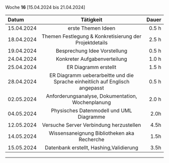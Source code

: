 Woche **16** [15.04.2024 bis 21.04.2024]

| **Datum**              | **Tätigkeit** | **Dauer** |
| :---------------- | :------: | ----: |
| 15.04.2024     |  erste Themen Ideen   | 0.5 h |
| 18.04.2024         |   Themen Festlegung & Konkretisierung der Projektdetails   | 2.5 h |
| 19.04.2024     |  Besprechung Idee Vorstellung   | 0.5 h |
| 24.04.2024     |  Konkreter Aufgabenverteilung   | 1.0 h |
| 25.04.2024     |  ER Diagramm erstellt   | 1.5 h |
| 28.04.2024     |  ER Diagramm ueberarbeitte und die Sprache einheitlich auf Englisch angepasst  | 0.5 h |
| 02.05.2024     |  Anforderungsanalyse, Dokumentation, Wochenplanung   | 2.0 h |
| 04.05.2024     |  Physisches Datenmodell und UML Diagramme   |  2.0h |
| 12.05.2024     |  Versuche Server Verbindung herzustellen  |  4.5h |
| 14.05.2024     |  Wissensaneignung Bibliotheken aka Recherche |  1.5h |
| 15.05.2024     |  Datenbank erstellt, Hashing,Validierung  |  3.5h |
---